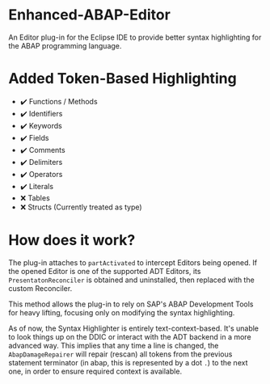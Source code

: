 # Enhanced-ABAP-Editor
An Editor plug-in for the Eclipse IDE to provide better syntax highlighting for the ABAP programming language.

# Added Token-Based Highlighting
- ✔️ Functions / Methods
- ✔️ Identifiers
- ✔️ Keywords
- ✔️ Fields
- ✔️ Comments
- ✔️ Delimiters
- ✔️ Operators
- ✔️ Literals
- ❌ Tables
- ❌ Structs (Currently treated as type)

# How does it work?
The plug-in attaches to `partActivated` to intercept Editors being opened. If the opened Editor is one of the supported ADT Editors, 
its `PresentatonReconciler` is obtained and uninstalled, then replaced with the custom Reconciler.

This method allows the plug-in to rely on SAP's ABAP Development Tools for heavy lifting, focusing only on modifying the syntax highlighting.

As of now, the Syntax Highlighter is entirely text-context-based. It's unable to look things up on the DDIC or interact with the ADT
backend in a more advanced way. This implies that any time a line is changed, the `AbapDamageRepairer` will repair (rescan) all tokens from
the previous statement terminator (in abap, this is represented by a dot `.`) to the next one, in order to ensure required context is available.

